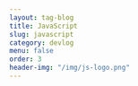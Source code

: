 ```yaml
---
layout: tag-blog
title: JavaScript
slug: javascript
category: devlog
menu: false
order: 3
header-img: "/img/js-logo.png"
---
```

